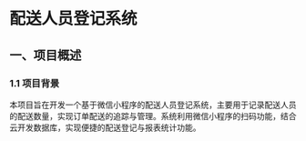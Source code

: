 # 配送人员登记系统

## 一、项目概述

### 1.1 项目背景
本项目旨在开发一个基于微信小程序的配送人员登记系统，主要用于记录配送人员的配送数量，实现订单配送的追踪与管理。系统利用微信小程序的扫码功能，结合云开发数据库，实现便捷的配送登记与报表统计功能。